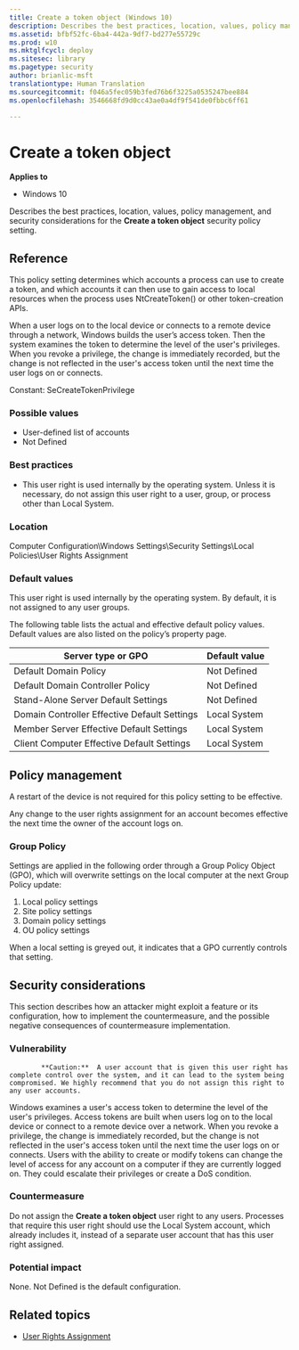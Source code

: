 ```yaml
---
title: Create a token object (Windows 10)
description: Describes the best practices, location, values, policy management, and security considerations for the Create a token object security policy setting.
ms.assetid: bfbf52fc-6ba4-442a-9df7-bd277e55729c
ms.prod: w10
ms.mktglfcycl: deploy
ms.sitesec: library
ms.pagetype: security
author: brianlic-msft
translationtype: Human Translation
ms.sourcegitcommit: f046a5fec059b3fed76b6f3225a0535247bee884
ms.openlocfilehash: 3546668fd9d0cc43ae0a4df9f541de0fbbc6ff61

---
```


# Create a token object

**Applies to**
-   Windows 10

Describes the best practices, location, values, policy management, and security considerations for the **Create a token object** security policy setting.

## Reference

This policy setting determines which accounts a process can use to create a token, and which accounts it can then use to gain access to local resources when the process uses NtCreateToken() or other token-creation APIs.

When a user logs on to the local device or connects to a remote device through a network, Windows builds the user’s access token. Then the system examines the token to determine the level of the user's privileges. When you revoke a privilege, the change is immediately recorded, but the change is not reflected in the user's access token until the next time the user logs on or connects.

Constant: SeCreateTokenPrivilege

### Possible values

-   User-defined list of accounts
-   Not Defined

### Best practices

-   This user right is used internally by the operating system. Unless it is necessary, do not assign this user right to a user, group, or process other than Local System.

### Location

Computer Configuration\\Windows Settings\\Security Settings\\Local Policies\\User Rights Assignment

### Default values

This user right is used internally by the operating system. By default, it is not assigned to any user groups.

The following table lists the actual and effective default policy values. Default values are also listed on the policy’s property page.

| Server type or GPO | Default value |
| - | - |
| Default Domain Policy | Not Defined | 
| Default Domain Controller Policy | Not Defined | 
| Stand-Alone Server Default Settings | Not Defined | 
| Domain Controller Effective Default Settings | Local System | 
| Member Server Effective Default Settings | Local System | 
| Client Computer Effective Default Settings | Local System | 
 
## Policy management

A restart of the device is not required for this policy setting to be effective.

Any change to the user rights assignment for an account becomes effective the next time the owner of the account logs on.

### Group Policy

Settings are applied in the following order through a Group Policy Object (GPO), which will overwrite settings on the local computer at the next Group Policy update:

1.  Local policy settings
2.  Site policy settings
3.  Domain policy settings
4.  OU policy settings

When a local setting is greyed out, it indicates that a GPO currently controls that setting.

## Security considerations

This section describes how an attacker might exploit a feature or its configuration, how to implement the countermeasure, and the possible negative consequences of countermeasure implementation.

### Vulnerability

>
            **Caution:**  A user account that is given this user right has complete control over the system, and it can lead to the system being compromised. We highly recommend that you do not assign this right to any user accounts.
 
Windows examines a user's access token to determine the level of the user's privileges. Access tokens are built when users log on to the local device or connect to a remote device over a network. When you revoke a privilege, the change is immediately recorded, but the change is not reflected in the user's access token until the next time the user logs on or connects. Users with the ability to create or modify tokens can change the level of access for any account on a computer if they are currently logged on. They could escalate their privileges or create a DoS condition.

### Countermeasure

Do not assign the **Create a token object** user right to any users. Processes that require this user right should use the Local System account, which already includes it, instead of a separate user account that has this user right assigned.

### Potential impact

None. Not Defined is the default configuration.

## Related topics

- [User Rights Assignment](user-rights-assignment.md)



<!--HONumber=Jun16_HO4-->


